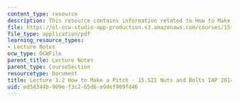 ```yaml
---
content_type: resource
description: This resource contains information related to How to Make a Pitch.
file: https://ol-ocw-studio-app-production.s3.amazonaws.com/courses/15-s21-nuts-and-bolts-of-business-plans-january-iap-2014/ed54344b909ef3c265d6e9def909fd46_MIT15_S21IAP14_Session1.2.pdf
file_type: application/pdf
learning_resource_types:
- Lecture Notes
ocw_type: OCWFile
parent_title: Lecture Notes
parent_type: CourseSection
resourcetype: Document
title: Lecture 1.2 How to Make a Pitch - 15.S21 Nuts and Bolts IAP 2014
uid: ed54344b-909e-f3c2-65d6-e9def909fd46
---
```

